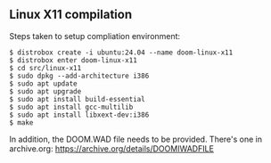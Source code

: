 ## Linux X11 compilation

Steps taken to setup compliation environment:
```shell
$ distrobox create -i ubuntu:24.04 --name doom-linux-x11
$ distrobox enter doom-linux-x11
$ cd src/linux-x11
$ sudo dpkg --add-architecture i386
$ sudo apt update
$ sudo apt upgrade
$ sudo apt install build-essential
$ sudo apt install gcc-multilib
$ sudo apt install libxext-dev:i386
$ make
```

In addition, the DOOM.WAD file needs to be provided. There's one in archive.org: https://archive.org/details/DOOMIWADFILE

